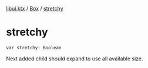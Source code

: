 [libui.ktx](../index.md) / [Box](index.md) / [stretchy](./stretchy.md)

# stretchy

`var stretchy: Boolean`

Next added child should expand to use all available size.

